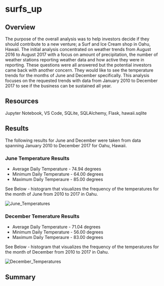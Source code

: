 # surfs_up
## Overview
The purpose of the overall analysis was to help investors decide if they should contribute to a new venture; a Surf and Ice Cream shop in Oahu, Hawaii. The initial analysis concentrated on weather trends from August 2016 to August 2017 with a focus on amount of precipitation, the number of weather stations reporting weather data and how active they were in reporting.  These questions were all answered but the potential investors came back with another concern.  They would like to see the temperature trends for the months of June and December specifically.  This analysis focuses on the requested trends with data from January 2010 to December 2017 to see if the business can be sustained all year. 

## Resources
Jupyter Notebook, VS Code, SQLite, SQLAlchemy, Flask, hawaii.sqlite

## Results
The following results for June and December were taken from data spanning January 2010 to December 2017 for Oahu, Hawaii.
### June Temperature Results
- Average Daily Temperature - 74.94 degrees
- Minimum Daily Temperature - 64.00 degrees
- Maximum Daily Temperaure - 85.00 degrees

See Below - histogram that visualizes the frequency of the temperatures for the month of June from 2010 to 2017 in Oahu.

![June_Temperatures](https://user-images.githubusercontent.com/106348899/183990692-7999bff4-cceb-40c0-9a60-3f00ae680bb0.png)


### December Temerature Results
- Average Daily Temperature - 71.04 degrees
- Minimum Daily Temperature - 56.00 degrees
- Maximum Daily Temperaure - 83.00 degrees

See Below - histogram that visualizes the frequency of the temperatures for the month of December from 2010 to 2017 in Oahu.

![December_Temperatures](https://user-images.githubusercontent.com/106348899/183990216-5ba69aa5-953d-4223-9e3f-de7844e27b07.png)


## Summary
